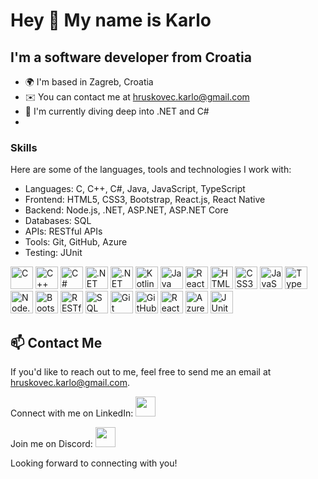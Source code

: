Hey 👋 My name is Karlo
======================
I'm a software developer from Croatia
-------------------------------
*   🌍  I'm based in Zagreb, Croatia
*   ✉️  You can contact me at [hruskovec.karlo@gmail.com](mailto:hruskovec.karlo@gmail.com)
*   🧠  I'm currently diving deep into .NET and C#
*   
  
### Skills
Here are some of the languages, tools and technologies I work with:

- Languages: C, C++, C#, Java, JavaScript, TypeScript
- Frontend: HTML5, CSS3, Bootstrap, React.js, React Native
- Backend: Node.js, .NET, ASP.NET, ASP.NET Core
- Databases: SQL
- APIs: RESTful APIs
- Tools: Git, GitHub, Azure
- Testing: JUnit
  
<p align="left">
<a href="https://en.cppreference.com/w/" target="_blank" rel="noreferrer"><img src="https://raw.githubusercontent.com/danielcranney/readme-generator/main/public/icons/skills/c-colored.svg" width="36" height="36" alt="C" /></a>
<a href="https://en.cppreference.com/w/" target="_blank" rel="noreferrer"><img src="https://img.icons8.com/color/48/000000/c-plus-plus-logo.png" width="36" height="36" alt="C++" /></a>
<a href="https://docs.microsoft.com/en-us/dotnet/csharp/" target="_blank" rel="noreferrer"><img src="https://raw.githubusercontent.com/danielcranney/readme-generator/main/public/icons/skills/csharp-colored.svg" width="36" height="36" alt="C#" /></a>
<a href="https://dotnet.microsoft.com/" target="_blank" rel="noreferrer"><img src="https://user-images.githubusercontent.com/25181517/121405947-e8371e80-c95d-11eb-9e81-432e077edd40.png" width="36" height="36" alt=".NET" /></a>
<a href="https://dotnet.microsoft.com/apps/aspnet/core" target="_blank" rel="noreferrer"><img src="https://user-images.githubusercontent.com/25181517/121405947-e8371e80-c95d-11eb-9e81-432e077edd40.png" width="36" height="36" alt=".NET Core" /></a>
<a href="https://kotlinlang.org/" target="_blank" rel="noreferrer"><img src="https://raw.githubusercontent.com/danielcranney/readme-generator/main/public/icons/skills/kotlin-colored.svg" width="36" height="36" alt="Kotlin" /></a>
<a href="https://www.oracle.com/java/" target="_blank" rel="noreferrer"><img src="https://raw.githubusercontent.com/danielcranney/readme-generator/main/public/icons/skills/java-colored.svg" width="36" height="36" alt="Java" /></a>
<a href="https://reactjs.org/" target="_blank" rel="noreferrer"><img src="https://raw.githubusercontent.com/danielcranney/readme-generator/main/public/icons/skills/react-colored.svg" width="36" height="36" alt="React.js" /></a>
<a href="https://developer.mozilla.org/en-US/docs/Glossary/HTML5" target="_blank" rel="noreferrer"><img src="https://raw.githubusercontent.com/danielcranney/readme-generator/main/public/icons/skills/html5-colored.svg" width="36" height="36" alt="HTML5" /></a>
<a href="https://developer.mozilla.org/en-US/docs/Web/CSS" target="_blank" rel="noreferrer"><img src="https://raw.githubusercontent.com/danielcranney/readme-generator/main/public/icons/skills/css3-colored.svg" width="36" height="36" alt="CSS3" /></a>
<a href="https://developer.mozilla.org/en-US/docs/Web/JavaScript" target="_blank" rel="noreferrer"><img src="https://raw.githubusercontent.com/danielcranney/readme-generator/main/public/icons/skills/javascript-colored.svg" width="36" height="36" alt="JavaScript" /></a>
<a href="https://www.typescriptlang.org/" target="_blank" rel="noreferrer"><img src="https://raw.githubusercontent.com/danielcranney/readme-generator/main/public/icons/skills/typescript-colored.svg" width="36" height="36" alt="TypeScript" /></a>
<a href="https://nodejs.org/" target="_blank" rel="noreferrer"><img src="https://raw.githubusercontent.com/danielcranney/readme-generator/main/public/icons/skills/nodejs-colored.svg" width="36" height="36" alt="Node.js" /></a>
<a href="https://getbootstrap.com/" target="_blank" rel="noreferrer"><img src="https://raw.githubusercontent.com/danielcranney/readme-generator/main/public/icons/skills/bootstrap-colored.svg" width="36" height="36" alt="Bootstrap" /></a>
<a href="https://restfulapi.net/" target="_blank" rel="noreferrer"><img src="https://img.icons8.com/fluency/48/000000/api-settings.png" width="36" height="36" alt="RESTful APIs" /></a>
<a href="https://www.microsoft.com/en-us/sql-server" target="_blank" rel="noreferrer"><img src="https://img.icons8.com/color/48/000000/sql.png" width="36" height="36" alt="SQL" /></a>
<a href="https://git-scm.com/" target="_blank" rel="noreferrer"><img src="https://raw.githubusercontent.com/danielcranney/readme-generator/main/public/icons/skills/git-colored.svg" width="36" height="36" alt="Git" /></a>
<a href="https://github.com/" target="_blank" rel="noreferrer"><img src="https://img.icons8.com/fluent/48/000000/github.png" width="36" height="36" alt="GitHub" /></a>
<a href="https://reactnative.dev/" target="_blank" rel="noreferrer"><img src="https://img.icons8.com/color/48/000000/react-native.png" width="36" height="36" alt="React Native" /></a>
<a href="https://azure.microsoft.com/" target="_blank" rel="noreferrer"><img src="https://img.icons8.com/color/48/000000/azure-1.png" width="36" height="36" alt="Azure" /></a>
<a href="https://junit.org/junit5/" target="_blank" rel="noreferrer"><img src="https://junit.org/junit5/assets/img/junit5-logo.png" width="36" height="36" alt="JUnit" /></a>
</p>


## 📫 Contact Me 

If you'd like to reach out to me, feel free to send me an email at [hruskovec.karlo@gmail.com](mailto:hruskovec.karlo@gmail.com).

Connect with me on LinkedIn: <a href="https://www.linkedin.com/in/karlo-hruskovec/" target="_blank" rel="noreferrer"><img src="https://raw.githubusercontent.com/danielcranney/readme-generator/main/public/icons/socials/linkedin.svg" width="32" height="32" /></a>

Join me on Discord:  <a href="https://discord.com/users/196641671608270848" target="_blank" rel="noreferrer"><img src="https://raw.githubusercontent.com/danielcranney/readme-generator/main/public/icons/socials/discord.svg" width="32" height="32" /></a>

Looking forward to connecting with you!
